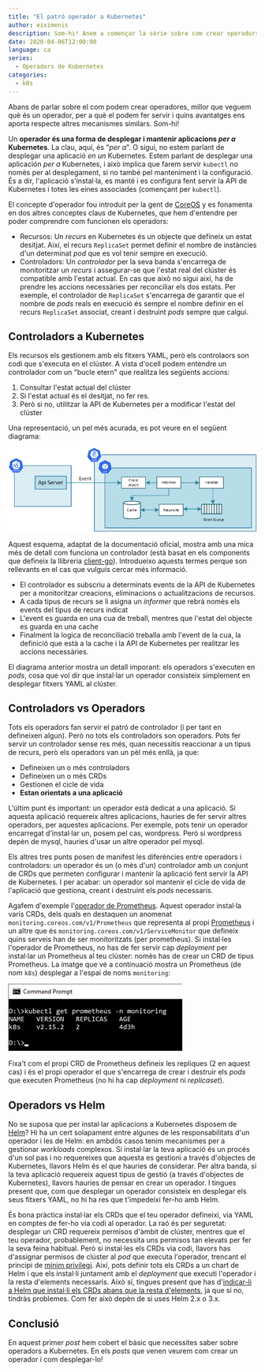 ```yaml
---
title: "El patró operador a Kubernetes"
author: eiximenis
description: Som-hi! Anem a començar la sèrie sobre com crear operadors per a Kubernetes. En aquest primer post veurem què és un operador de Kubernetes i quins usos té.
date: 2020-04-06T12:00:00
language: ca
series:
  - Operadors de Kubernetes
categories:
  - k8s
---
```


Abans de parlar sobre el com podem crear operadores, millor que veguem què és un operador, per a què el podem fer servir i quins avantatges ens aporta respecte altres mecanismes similars. Som-hi!

Un **operador és una forma de desplegar i mantenir aplicacions _per a_ Kubernetes**. La clau, aquí, és "_per a_". O sigui, no estem parlant de desplegar una aplicació _en un_ Kubernetes. Estem parlant de desplegar una aplicación _per a_ Kubernetes, i això implica que farem servir `kubectl` no nomès per al desplegament, si no també pel manteniment i la configuració. És a dir, l'aplicació s'instal·la, es manté i es configura fent servir la API de Kubernetes i totes les eines associades (començant per `kubectl`).

El concepte d'operador fou introduit per la gent de [CoreOS](https://coreos.com/) y es fonamenta en dos altres conceptes claus de Kubernetes, que hem d'entendre per poder comprendre com funcionen els operadors:

* Recursos: Un _recurs_ en Kubernetes és un objecte que defineix un estat desitjat. Així, el recurs `ReplicaSet` permet definir el nombre de instàncies d'un determinat _pod_ que es vol tenir sempre en execució.
* Controladors: Un _controlador_ per la seva banda s'encarrega de monitoritzar un _recurs_ i assegurar-se que l'estat real del clúster és compatible amb l'estat actual. En cas que això no sigui així, ha de prendre les accions necessàries per reconciliar els dos estats. Per exemple, el controlador de `ReplicaSet` s'encarrega de garantir que el nombre de _pods_ reals en execució és sempre el nombre definir en el recurs `ReplicaSet` associat, creant i destruint _pods_ sempre que calgui.

## Controladors a Kubernetes

Els recursos els gestionem amb els fitxers YAML, però els controlaors son codi que s'executa en el clúster. A vista d'ocell podem entendre un controlador com un "bucle etern" que realitza les següents accions:

1. Consultar l'estat actual del clúster
2. Si l'estat actual és el desitjat, no fer res.
3. Però si no, utilitzar la API de Kubernetes per a modificar l'estat del clúster

Una representació, un pel més acurada, es pot veure en el següent diagrama:

![Esquema d'un operador](/images/posts/2020-04-06-operator-diagram.png)

Aquest esquema, adaptat de la documentació oficial, mostra amb una mica més de detall com funciona un controlador (està basat en els components que defineix la llibreria [client-go](https://github.com/kubernetes/client-go)). Introdueixo aquests termes perque son rellevants en el cas que vulguis cercar més informació.

* El controlador es subscriu a determinats events de la API de Kubernetes per a monitoritzar creacions, eliminacions o actualitzacions de recursos.
* A cada tipus de recurs se li asigna un _informer_ que rebrà nomès els events del tipus de recurs indicat
* L'event es guarda en una cua de treball, mentres que l'estat del objecte es guarda en una cache
* Finalment la logica de reconciliació treballa amb l'event de la cua, la definició que està a la cache i la API de Kubernetes per realitzar les accions necessàries.

El diagrama anterior mostra un detall imporant: els operadors s'executen en _pods_, cosa que vol dir que instal·lar un operador consisteix simplement en desplegar fitxers YAML al clúster.

## Controladors vs Operadors

Tots els operadors fan servir el patró de controlador (i per tant en defineixen algun). Però no tots els controladors son operadors. Pots fer servir un controlador sense res més, quan necessitis reaccionar a un tipus de recurs, però els operadors van un pèl més enllà, ja que:

* Defineixen un o més controladors
* Defineixen un o més CRDs
* Gestionen el cicle de vida
* **Estan orientats a una aplicació**

L'últim punt és important: un operador està dedicat a una aplicació. Si aquesta aplicació requereix altres aplicacions, hauries de fer servir altres operadors, per aquestes aplicacions. Per exemple, pots tenir un operador encarregat d'instal·lar un, posem pel cas, wordpress. Però si wordpress depèn de mysql, hauries d'usar un altre operador pel mysql.

Els altres tres punts posen de manifest les diferències entre operadors i controladors: un operador és un (o mès d'un) controlador amb un conjunt de CRDs que permeten configurar i mantenir la aplicació fent servir la API de Kubernetes. I per acabar: un operador sol mantenir el cicle de vida de l'aplicació que gestiona, creant i destruint els _pods_ necessaris.

Agafem d'exemple l'[operador de Prometheus](https://github.com/coreos/prometheus-operator). Aquest operador instal·la varis CRDs, dels quals en destaquen un anomenat `monitoring.coreos.com/v1/Prometheus` que representa al propi [Prometheus](https://prometheus.io/) i un altre que és `monitoring.coreos.com/v1/ServiceMonitor` que defineix quins serveis han de ser monitoritzats (per prometheus). Si instal·les l'operador de Prometheus, no has de fer servir cap _deployment_ per instal·lar un Prometheus al teu clúster: nomès has de crear un CRD de tipus Prometheus. La imatge que vé a continuació mostra un Prometheus (de nom `k8s`) desplegar a l'espai de noms `monitoring`:

![Resultat de la comanda kubectl get prometheus](/images/posts/2020-04-06-kubectl-get-prometheus.png)

Fixa't com el propi CRD de Prometheus defineix les repliques (2 en aquest cas) i és el propi operador el que s'encarrega de crear i destruir els _pods_ que executen Prometheus (no hi ha cap _deployment_ ni _replicaset_).

## Operadors vs Helm

No se suposa que per instal·lar aplicacions a Kubernetes disposem de [Helm](https://helm.sh/)? Hi ha un cert solapament entre algunes de les responsabilitats d'un operador i les de Helm: en ambdós casos tenim mecanismes per a gestionar _workloads_ complexos. Si instal·lar la teva aplicació és un procés d'un sol pas i no requereixes que aquesta es gestioni a través d'objectes de Kubernetes, llavors Helm és el que hauries de considerar. Per altra banda, si la teva aplicació requereix aquest tipus de gestió (a través d'objectes de Kubernetes), llavors hauries de pensar en crear un operador. I tingues present que, com que desplegar un operador consisteix en desplegar els seus fitxers YAML, no hi ha res que t'impedeixi fer-ho amb Helm.

És bona pràctica instal·lar els CRDs que el teu operador defineixi, via YAML en comptes de fer-ho via codi al operador. La raó és per seguretat: desplegar un CRD requereix permisos d'àmbit de clúster, mentres que el teu operador, probablement, no necessita uns permisos tan elevats per fer la seva feina habitual. Però si instal·les els CRDs via codi, llavors has d'assignar permisos de clúster al _pod_ que executa l'operador, trencant el principi de [mínim privilegi](https://es.wikipedia.org/wiki/Principio_de_m%C3%ADnimo_privilegio). Així, pots definir tots els CRDs a un chart de Helm i que els instal·li juntament amb el _deployment_ que executi l'operador i la resta d'elements necessaris. Això sí, tingues present que has d'[indicar-li a Helm que instal·li els CRDs abans que la resta d'elements](https://helm.sh/docs/chart_best_practices/custom_resource_definitions/), ja que si no, tindràs problemes. Com fer això depèn de si uses Helm 2.x o 3.x.

## Conclusió

En aquest primer _post_ hem cobert el bàsic que necessites saber sobre operadors a Kubernetes. En els _posts_ que venen veurem com crear un operador i com desplegar-lo!


